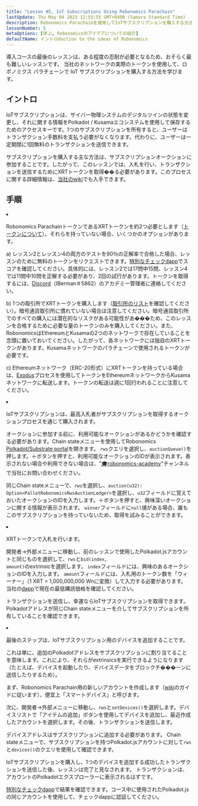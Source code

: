 ```yaml
---
title: "Lesson #5, IoT Subscriptions Using Robonomics Parachain"
lastUpdate: Thu May 04 2023 12:53:55 GMT+0400 (Samara Standard Time)
description: Robonomics Parachainを使用してIoTサブスクリプションを購入する方法を学びます。
lessonNumber: 5
metaOptions: [学ぶ, Robonomicsのアイデアについての紹介]
defaultName: イントロduction to the ideas of Robonomics
---
```


導入コースの最後のレッスンは、ある程度の忍耐が必要となるため、おそらく最も難しいレッスンです。 当社のネットワークの実際のトークンを使用して、ロボノミクス パラチェーンで IoT サブスクリプションを購入する方法を学びます。


## イントロ

IoTサブスクリプションは、サイバー物理システムのデジタルツインの状態を変更し、それに関する情報をPolkadot / Kusamaエコシステムを使用して保存するためのアクセスキーです。1つのサブスクリプションを所有すると、ユーザーはトランザクション手数料を支払う必要がなくなります。代わりに、ユーザーは一定期間に1回無料のトランザクションを送信できます。

サブスクリプションを購入する主な方法は、サブスクリプションオークションに参加することです。したがって、このレッスンでは、入札を行い、トランザクションを送信するためにXRTトークンを取得��る必要があります。このプロセスに関する詳細情報は、[当社のwiki](https://wiki.robonomics.netwまたはk/docs/get-subscription)でも入手できます。

## 手順

<List type="numbers">

<li>

Robonomics ParachainトークンであるXRTトークンを約2つ必要とします（[トークンについて](https://robonomics.netwまたはk/xrt/)）。それらを持っていない場合、いくつかのオプションがあります。

a) レッスン2とレッスン4の両方のテストを90％の正解率で合格した場合、レッスンのために無料のトークンをリクエストできます。[特別なチェックdapp](https://lk.robonomics.academy/)でスコアを確認してください。具体的には、レッスン2では17問中15問、レッスン4では11問中10問を正解する必要があり、2回の試行があります。トークンを取得するには、[Discord](https://discord.gg/xqDgG3EGm9)（IBerman＃5862）のアカデミー管理者に連絡してください。

b) 1つの取引所でXRTトークンを購入します（[取引所のリスト](https://www.coingecko.com/en/coins/robonomics-network#markets/)を確認してください）。暗号通貨取引所に慣れていない場合は注意してください。暗号通貨取引所でのすべての購入には潜在的なリスクがある可能性があ���ため、このレッスンを合格するために必要な量のトークンのみを購入してください。また、RobonomicsはEthereumとKusamaの2つのネットワークで存在していることを念頭に置いておいてください。したがって、各ネットワークには独自のXRTトークンがあります。Kusamaネットワークのパラチェーンで使用されるトークンが必要です。

c) Ethereumネットワーク（ERC-20形式）にXRTトークンを持っている場合は、[Exodus](https://old.dapp.robonomics.network/#/exodus)プロセスを使用してトークンをEthereumネットワークからKusamaネットワークに転送します。トークンの転送は週に1回行われることに注意してください。

</li>

<li>

IoTサブスクリプションは、最高入札者がサブスクリプションを取得するオークションプロセスを通じて購入されます。

オークションに参加する前に、利用可能なオークションがあるかどうかを確認する必要があります。Chain stateメニューを使用してRobonomics [Polkadot/Substrate portal](https://polkadot.js.org/apps/?rpc=wss%3A%2F%2Fkusama.rpc.robonomics.network%2F#/chainstate)を開きます。 <code>rws</code>クエリを選択し、<code>auctionQueue()</code>を押します。＋ボタンを押すと、利用可能なオークションのIDが表示されます。表示されない場合や利用できない場合は、"[🎓robonomics-academy](https://discord.com/channels/803947358492557312/803947358492557315)"チャンネルで当社にお問い合わせください。

同じChain stateメニューで、<code>rws</code>を選択し、<code>auction(u32): Option&lt;PalletRobonomicsRwsAuctionLedger&gt;</code>を選択し、<code>u32</code>フィールドに覚えておいたオークションのIDを入力します。＋ボタンを押すと、興味深いオークションに関する情報が表示されます。 <code>winner</code>フィールドに<code>null</code>値がある場合、誰もこのサブスクリプションを持っていないため、取得を試みることができます。

</li>

<li>

XRTトークンで入札を行います。

開発者→外部メニューに移動し、前のレッスンで使用したPolkadot.jsアカウントと同じものを選択して、<code>rws</code>と<code>bid(index, amount)</code>のextrinsicを選択します。 <code>index</code>フィールドには、興味のあるオークションのIDを入力します。 <code>amount</code>フィールドには、入札用のトークン数を「ウィーナー」（1 XRT = 1,000,000,000 Wnに変換）して入力する必要があります。 当社の[dapp](https://dapp.robonomics.network/#/subscription)で現在の最低購読価格を確認してください。 

トランザクションを送信し、幸運ならIoTサブスクリプションを取得できます。 Polkadotアドレスが同じChain stateメニューを介してサブスクリプションを所有していることを確認できます。

</li>

<li>

最後のステップは、IoTサブスクリプション用のデバイスを追加することです。

これは単に、追加のPolkadotアドレスをサブスクリプションに割り当てることを意味します。これにより、それらがextrinsicsを実行できるようになります（たとえば、デバイスを起動したり、デバイスデータをブロックチ���ーンに送信したりするため）。

まず、Robonomics Parachain用の新しいアカウントを作成します（[wiki](https://wiki.robonomics.network/docs/create-account-in-dapp/)のガイドに従います）、便宜上「スマートデバイス」と呼びます。

次に、開発者→外部メニューに移動し、<code>rws</code>と<code>setDevices()</code>を選択します。デバイスリストで「アイテムの追加」ボタンを使用してデバイスを追加し、最近作成したアカウントを選択します。その後、トランザクションを送信します。

デバイスアドレスはサブスクリプションに追加する必要があります。 Chain stateメニューで、サブスクリプションを持つPolkadot.jsアカウントに対して<code>rws</code>と<code>devices()</code>のクエリを使用して確認できます。

</li>

</List>

<Result>

IoTサブスクリプションを購入し、1つのデバイスを追加する成功したトランザクションを送信した後、レッスンは完了と見なされます。 トランザクションは、アカウントのPolkadotエクスプローラーに表示されるはずです。

[特別なチェックdapp](https://lk.robonomics.academy/)で結果を確認できます。コース中に使用されたPolkadot.jsの同じアカウントを使用して、チェックdappに認証してください。

</Result>